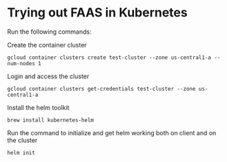 # Trying out FAAS in Kubernetes

Run the following commands:

Create the container cluster
```
gcloud container clusters create test-cluster --zone us-central1-a --num-nodes 1
```

Login and access the cluster
```
gcloud container clusters get-credentials test-cluster --zone us-central1-a
```

Install the helm toolkit
```
brew install kubernetes-helm
```

Run the command to initialize and get helm working both on client and on the cluster
```
helm init
```
